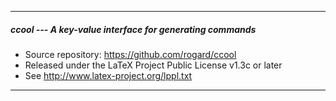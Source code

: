 ----------------------------------------------------------------
##### ccool --- A key-value interface for generating commands
- Source repository: https://github.com/rogard/ccool
- Released under the LaTeX Project Public License v1.3c or later
- See http://www.latex-project.org/lppl.txt
----------------------------------------------------------------

